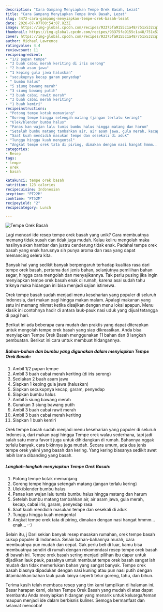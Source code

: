 ```yaml
---
description: "Cara Gampang Menyiapkan Tempe Orek Basah, Lezat"
title: "Cara Gampang Menyiapkan Tempe Orek Basah, Lezat"
slug: 4472-cara-gampang-menyiapkan-tempe-orek-basah-lezat
date: 2020-07-07T00:54:07.823Z
image: https://img-global.cpcdn.com/recipes/93375fa9155c1a48/751x532cq70/tempe-orek-basah-foto-resep-utama.jpg
thumbnail: https://img-global.cpcdn.com/recipes/93375fa9155c1a48/751x532cq70/tempe-orek-basah-foto-resep-utama.jpg
cover: https://img-global.cpcdn.com/recipes/93375fa9155c1a48/751x532cq70/tempe-orek-basah-foto-resep-utama.jpg
author: Michael Lawrence
ratingvalue: 4.4
reviewcount: 11
recipeingredient:
- "1/2 papan tempe"
- "3 buah cabai merah keriting di iris serong"
- "2 buah asam jawa"
- "1 keping gula jawa haluskan"
- "secukupnya kecap garam penyedap"
- " bumbu halus"
- "5 siung bawang merah"
- "3 siung bawang putih"
- "3 buah cabai rawit merah"
- "3 buah cabai merah keriting"
- "1 buah kemiri"
recipeinstructions:
- "Potong tempe kotak memanjang"
- "Goreng tempe hingga setengah matang (jangan terlalu kering)"
- "Ulek/blender bumbu halus"
- "Panas kan wajan lalu tumis bumbu halus hingga matang dan harum"
- "Setelah bumbu matang tambahkan air, air asam jawa, gula merah, kecap, cabai iris, garam, penyedap rasa"
- "Saat kuah mendidih masukan tempe dan sesekali di aduk"
- "Tunggu hingga kuah mengental"
- "Angkat tempe orek tata di piring, dimakan dengan nasi hangat hmmm... enak... :-)"
categories:
- Resep
tags:
- tempe
- orek
- basah

katakunci: tempe orek basah 
nutrition: 123 calories
recipecuisine: Indonesian
preptime: "PT22M"
cooktime: "PT52M"
recipeyield: "2"
recipecategory: Lunch

---
```



![Tempe Orek Basah](https://img-global.cpcdn.com/recipes/93375fa9155c1a48/751x532cq70/tempe-orek-basah-foto-resep-utama.jpg)

Lagi mencari ide resep tempe orek basah yang unik? Cara membuatnya memang tidak susah dan tidak juga mudah. Kalau keliru mengolah maka hasilnya akan hambar dan justru cenderung tidak enak. Padahal tempe orek basah yang enak harusnya sih punya aroma dan rasa yang dapat memancing selera kita.

Banyak hal yang sedikit banyak berpengaruh terhadap kualitas rasa dari tempe orek basah, pertama dari jenis bahan, selanjutnya pemilihan bahan segar, hingga cara mengolah dan menyajikannya. Tak perlu pusing jika ingin menyiapkan tempe orek basah enak di rumah, karena asal sudah tahu triknya maka hidangan ini bisa menjadi sajian istimewa.

Orek tempe basah sudah menjadi menu keseharian yang populer di seluruh Indonesia, dari makan pagi hingga makan malam. Apalagi makanan yang satu ini memang nikmat ketika disajikan dengan menu lokal apapun. Menu klasik ini contohnya hadir di antara lauk-pauk nasi uduk yang dijual tetangga di pagi hari.


Berikut ini ada beberapa cara mudah dan praktis yang dapat diterapkan untuk mengolah tempe orek basah yang siap dikreasikan. Anda bisa menyiapkan Tempe Orek Basah menggunakan 11 bahan dan 8 langkah pembuatan. Berikut ini cara untuk membuat hidangannya.

<!--inarticleads1-->

##### Bahan-bahan dan bumbu yang digunakan dalam menyiapkan Tempe Orek Basah:

1. Ambil 1/2 papan tempe
1. Ambil 3 buah cabai merah keriting (di iris serong)
1. Sediakan 2 buah asam jawa
1. Siapkan 1 keping gula jawa (haluskan)
1. Siapkan secukupnya kecap, garam, penyedap
1. Siapkan  bumbu halus
1. Ambil 5 siung bawang merah
1. Gunakan 3 siung bawang putih
1. Ambil 3 buah cabai rawit merah
1. Ambil 3 buah cabai merah keriting
1. Siapkan 1 buah kemiri


Orek tempe basah sudah menjadi menu keseharian yang populer di seluruh Indonesia, dari makan pagi hingga Tempe orek walau sederhana, tapi jadi salah satu menu favorit juga untuk dihidangkan di rumah. Bahannya nggak terlalu banyak, cara bikinnya juga mudah. Secara umum, ada dua jenis tempe orek yakni yang basah dan kering. Yang kering biasanya sedikit awet lebih lama dibanding yang basah. 

<!--inarticleads2-->

##### Langkah-langkah menyiapkan Tempe Orek Basah:

1. Potong tempe kotak memanjang
1. Goreng tempe hingga setengah matang (jangan terlalu kering)
1. Ulek/blender bumbu halus
1. Panas kan wajan lalu tumis bumbu halus hingga matang dan harum
1. Setelah bumbu matang tambahkan air, air asam jawa, gula merah, kecap, cabai iris, garam, penyedap rasa
1. Saat kuah mendidih masukan tempe dan sesekali di aduk
1. Tunggu hingga kuah mengental
1. Angkat tempe orek tata di piring, dimakan dengan nasi hangat hmmm... enak... :-)


Selain itu, j Dari sekian banyak resep masakan rumahan, orek tempe basah cukup populer di Indonesia. Selain bahan-bahannya murah, cara membuatnya pun mudah dan cepat. Gak perlu beli di luar, kamu bisa membuatnya sendiri di rumah dengan rekomendasi resep tempe orek basah di bawah ini. Tempe orek basah sering menjadi pilihan ibu dapur untuk dijadikan lauk pauk, pasalnya untuk membuat tempe orek basah sangat lah mudah dan tidak memerlukan bahan yang sangat banyak. Tempe orek basah biasnya dipadukan dengan nasi kuning atau pun nasi putih dengan ditambahkan bahan lauk pauk lainya seperti telur goreng, tahu, dan bihun. 

Terima kasih telah membaca resep yang tim kami tampilkan di halaman ini. Besar harapan kami, olahan Tempe Orek Basah yang mudah di atas dapat membantu Anda menyiapkan hidangan yang menarik untuk keluarga/teman maupun menjadi ide dalam berbisnis kuliner. Semoga bermanfaat dan selamat mencoba!
